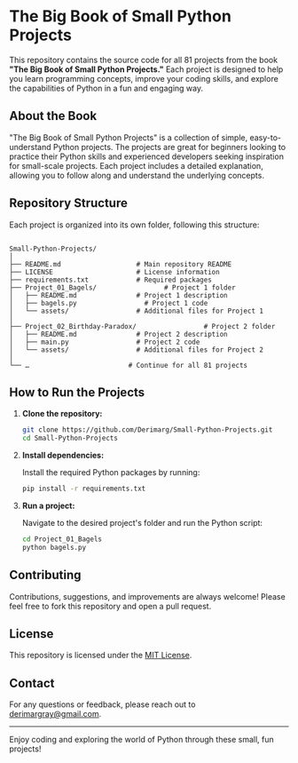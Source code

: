 # The Big Book of Small Python Projects

This repository contains the source code for all 81 projects from the book **"The Big Book of Small Python Projects."** Each project is designed to help you learn programming concepts, improve your coding skills, and explore the capabilities of Python in a fun and engaging way.

## About the Book

"The Big Book of Small Python Projects" is a collection of simple, easy-to-understand Python projects. The projects are great for beginners looking to practice their Python skills and experienced developers seeking inspiration for small-scale projects. Each project includes a detailed explanation, allowing you to follow along and understand the underlying concepts.

## Repository Structure

Each project is organized into its own folder, following this structure:

```code

Small-Python-Projects/
│
├── README.md                   # Main repository README
├── LICENSE                     # License information
├── requirements.txt            # Required packages
├── Project_01_Bagels/                 # Project 1 folder
│   ├── README.md               # Project 1 description
│   ├── bagels.py                 # Project 1 code
│   └── assets/                 # Additional files for Project 1
│
├── Project_02_Birthday-Paradox/                 # Project 2 folder
│   ├── README.md               # Project 2 description
│   ├── main.py                 # Project 2 code
│   └── assets/                 # Additional files for Project 2
│
└── …                         # Continue for all 81 projects
```

## How to Run the Projects

1. **Clone the repository:**

    ```bash
    git clone https://github.com/Derimarg/Small-Python-Projects.git
    cd Small-Python-Projects
    ```

2. **Install dependencies:**

    Install the required Python packages by running:

    ```bash
    pip install -r requirements.txt
    ```

3. **Run a project:**

    Navigate to the desired project's folder and run the Python script:

    ```bash
    cd Project_01_Bagels
    python bagels.py
    ```

## Contributing

Contributions, suggestions, and improvements are always welcome! Please feel free to fork this repository and open a pull request.

## License

This repository is licensed under the [MIT License](LICENSE).

## Contact

For any questions or feedback, please reach out to [derimargray@gmail.com](mailto:derimargray@gray.com).

---

Enjoy coding and exploring the world of Python through these small, fun projects!